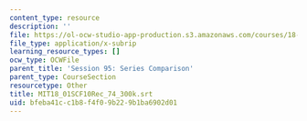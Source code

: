 ```yaml
---
content_type: resource
description: ''
file: https://ol-ocw-studio-app-production.s3.amazonaws.com/courses/18-01sc-single-variable-calculus-fall-2010/bfeba41cc1b8f4f09b229b1ba6902d01_MIT18_01SCF10Rec_74_300k.srt
file_type: application/x-subrip
learning_resource_types: []
ocw_type: OCWFile
parent_title: 'Session 95: Series Comparison'
parent_type: CourseSection
resourcetype: Other
title: MIT18_01SCF10Rec_74_300k.srt
uid: bfeba41c-c1b8-f4f0-9b22-9b1ba6902d01
---
```

